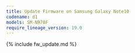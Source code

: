 ```yaml
---
title: Update Firmware on Samsung Galaxy Note10
codename: d1
models: SM-N970F
require_lineage_version: 19.0
---
```


{% include fw_update.md %}
